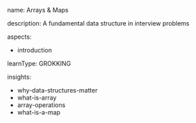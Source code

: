 name: Arrays & Maps

description: A fundamental data structure in interview problems

aspects:
  - introduction

learnType: GROKKING

insights:
  - why-data-structures-matter
  - what-is-array
  - array-operations
  - what-is-a-map